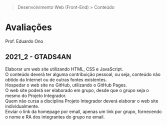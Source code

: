 > Desenvolvimento Web (Front-End) > Conteúdo

# Avaliações

Prof. Eduardo Ono

<h2 id="2021_2-GTADS2AN"> 2021_2 - GTADS4AN </h2>

Elaborar um web site utilizando HTML, CSS e JavaScript.<br>
O conteúdo deverá ter alguma contribuição pessoal, ou seja, conteúdo não obtido da Internet ou de outras fontes existentes.<br>
Hospedar o web site no GitHub, utilizando o GitHub Pages.<br>
O web site poderá ser elaborado em grupo, desde que o grupo seja o mesmo do Projeto Integrador.<br>
Quem não cursa a disciplina Projeto Integrador deverá elaborar o web site individualmente.<br>
Enviar o link da homepage por email, apenas um link por grupo, fornecendo o nome e RA dos integrantes do grupo no email.
